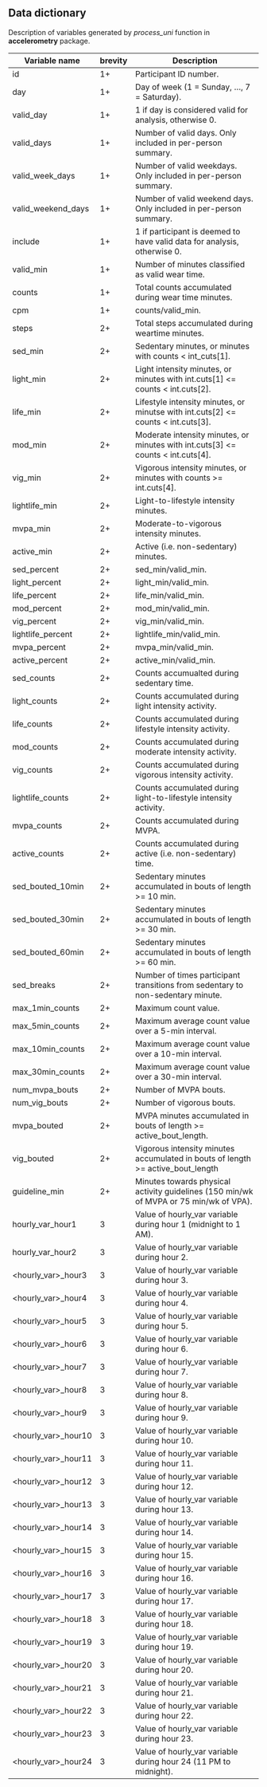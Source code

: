 ## Data dictionary 

Description of variables generated by *process_uni* function in **accelerometry** package.

Variable name        | brevity | Description                                                
---------------------|---------|------------------------------------------------------------
id                   | 1+	     | Participant ID number.                                     
day                  | 1+	     | Day of week (1 = Sunday, …, 7 = Saturday).                 
valid_day	           | 1+	     | 1 if day is considered valid for analysis, otherwise 0.    
valid_days	         | 1+	     | Number of valid days. Only included in per-person summary. 
valid_week_days	     | 1+	     | Number of valid weekdays. Only included in per-person summary.
valid_weekend_days   | 1+	     | Number of valid weekend days. Only included in per-person summary.
include              | 1+	     | 1 if participant is deemed to have valid data for analysis, otherwise 0.
valid_min            | 1+	     | Number of minutes classified as valid wear time.
counts	             | 1+	     | Total counts accumulated during wear time minutes.
cpm	                 | 1+	     | counts/valid_min.
steps	               | 2+	     | Total steps accumulated during weartime minutes.
sed_min	             | 2+	     | Sedentary minutes, or minutes with counts < int_cuts[1]. 
light_min            | 2+	     | Light intensity minutes, or minutes with int.cuts[1] <= counts < int.cuts[2].
life_min	           | 2+      | Lifestyle intensity minutes, or minutse with int.cuts[2] <= counts < int.cuts[3].
mod_min	             | 2+      | Moderate intensity minutes, or minutes with int.cuts[3] <= counts < int.cuts[4].
vig_min	             | 2+	     | Vigorous intensity minutes, or minutes with counts >= int.cuts[4].
lightlife_min	       | 2+	     | Light-to-lifestyle intensity minutes.
mvpa_min	           | 2+	     | Moderate-to-vigorous intensity minutes.
active_min	         | 2+	     | Active (i.e. non-sedentary) minutes.
sed_percent	         | 2+	     | sed_min/valid_min.
light_percent	       | 2+	     | light_min/valid_min.
life_percent	       | 2+	     | life_min/valid_min.
mod_percent	         | 2+	     | mod_min/valid_min.
vig_percent	         | 2+	     | vig_min/valid_min.
lightlife_percent	   | 2+	     | lightlife_min/valid_min.
mvpa_percent	       | 2+	     | mvpa_min/valid_min.
active_percent	     | 2+	     | active_min/valid_min.
sed_counts	         | 2+	     | Counts accumualted during sedentary time.
light_counts	       | 2+	     | Counts accumulated during light intensity activity.
life_counts          | 2+	     | Counts accumulated during lifestyle intensity activity.
mod_counts	         | 2+	     | Counts accumulated during moderate intensity activity.
vig_counts	         | 2+	     | Counts accumulated during vigorous intensity activity.
lightlife_counts	   | 2+	     | Counts accumulated during light-to-lifestyle intensity activity.
mvpa_counts	         | 2+	     | Counts accumulated during MVPA.
active_counts	       | 2+	     | Counts accumulated during active (i.e. non-sedentary) time.
sed_bouted_10min	   | 2+	     | Sedentary minutes accumulated in bouts of length >= 10 min.
sed_bouted_30min	   | 2+	     | Sedentary minutes accumulated in bouts of length >= 30 min.
sed_bouted_60min	   | 2+	     | Sedentary minutes accumulated in bouts of length >= 60 min.
sed_breaks           | 2+	     | Number of times participant transitions from sedentary to non-sedentary minute.
max_1min_counts      | 2+	     | Maximum count value.
max_5min_counts      | 2+	     | Maximum average count value over a 5-min interval.
max_10min_counts	   | 2+	     | Maximum average count value over a 10-min interval.
max_30min_counts	   | 2+	     | Maximum average count value over a 30-min interval.
num_mvpa_bouts	     | 2+	     | Number of MVPA bouts.
num_vig_bouts	       | 2+	     | Number of vigorous bouts.
mvpa_bouted	         | 2+	     | MVPA minutes accumulated in bouts of length >= active_bout_length.
vig_bouted	         | 2+	     | Vigorous intensity minutes accumulated in bouts of length >= active_bout_length
guideline_min	       | 2+	     | Minutes towards physical activity guidelines (150 min/wk of MVPA or 75 min/wk of VPA).
hourly_var\_hour1	 | 3	     | Value of hourly_var variable during hour 1 (midnight to 1 AM).
hourly_var\_hour2	 | 3	     | Value of hourly_var variable during hour 2.
<hourly_var>\_hour3	 | 3	     | Value of hourly_var variable during hour 3.
<hourly_var>\_hour4	 | 3	     | Value of hourly_var variable during hour 4.
<hourly_var>\_hour5	 | 3	     | Value of hourly_var variable during hour 5.
<hourly_var>\_hour6	 | 3	     | Value of hourly_var variable during hour 6.
<hourly_var>\_hour7	 | 3	     | Value of hourly_var variable during hour 7.
<hourly_var>\_hour8  | 3	     | Value of hourly_var variable during hour 8.
<hourly_var>\_hour9  | 3	     | Value of hourly_var variable during hour 9.
<hourly_var>\_hour10 | 3	     | Value of hourly_var variable during hour 10.
<hourly_var>\_hour11 | 3       | Value of hourly_var variable during hour 11.
<hourly_var>\_hour12 | 3	     | Value of hourly_var variable during hour 12.
<hourly_var>\_hour13 | 3	     | Value of hourly_var variable during hour 13.
<hourly_var>\_hour14 | 3	     | Value of hourly_var variable during hour 14.
<hourly_var>\_hour15 | 3	     | Value of hourly_var variable during hour 15.
<hourly_var>\_hour16 | 3	     | Value of hourly_var variable during hour 16.
<hourly_var>\_hour17 | 3	     | Value of hourly_var variable during hour 17.
<hourly_var>\_hour18 | 3	     | Value of hourly_var variable during hour 18.
<hourly_var>\_hour19 | 3	     | Value of hourly_var variable during hour 19.
<hourly_var>\_hour20 | 3	     | Value of hourly_var variable during hour 20.
<hourly_var>\_hour21 | 3	     | Value of hourly_var variable during hour 21.
<hourly_var>\_hour22 | 3	     | Value of hourly_var variable during hour 22.
<hourly_var>\_hour23 | 3	     | Value of hourly_var variable during hour 23.
<hourly_var>\_hour24 | 3	     | Value of hourly_var variable during hour 24 (11 PM to midnight).
